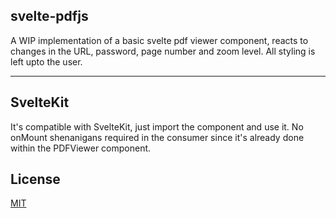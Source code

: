 ## svelte-pdfjs

A WIP implementation of a basic svelte pdf viewer component, reacts to changes in the URL, password, page number and zoom level. All styling is left upto the user.

---
## SvelteKit

It's compatible with SvelteKit, just import the component and use it. No onMount shenanigans required in the consumer since it's already done within the PDFViewer component.

## License
[MIT](LICENSE)
